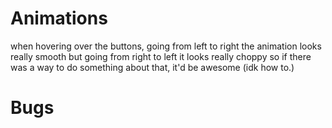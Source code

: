 

# Animations
when hovering over the buttons, going from left to right the animation
looks really smooth but going from right to left it looks really choppy
so if there was a way to do something about that, it'd be awesome (idk how to.)

# Bugs